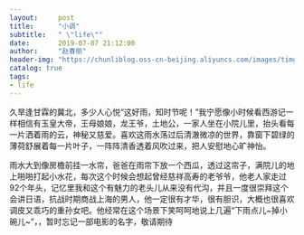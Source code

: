 ```yaml
---
layout:     post
title:      "小调"
subtitle:   " \"life\""
date:       2019-07-07 21:12:00
author:     "赵春丽"
header-img: "https://chunliblog.oss-cn-beijing.aliyuncs.com/images/timgXHSBOD1X.jpg"
catalog: true
tags:
- life
---
```


久旱逢甘霖的冀北，多少人心悦“这好雨，知时节呢！”我宁愿像小时候看西游记一样相信有玉皇大帝，王母娘娘，龙王爷，土地公，一家人坐在小院儿里，抬头看每一片洒着雨的云，神秘又慈爱。喜欢这雨水荡过后清澈微凉的世界，靠窗下碧绿的薄荷舒展着每一片叶子，一阵阵清香透着风吹过来，把人安慰地心旷神怡。

雨水大到像房檐前挂一水帘，爸爸在雨帘下放一个西瓜，透过这帘子，满院儿的地上啪啪打起小水花，每次这个时候会想起曾经慈祥高寿的老爷爷，他老人家走过92个年头，记忆里我和这个有魅力的老头儿从来没有代沟，并且一度很崇拜这个会讲日语，抗战时期商战上海的男人，他一定很有才华，很有胆识，大概也很喜欢调皮又乖巧的重孙女吧。他经常在这个场景下笑呵呵地说上几遍“下雨点儿~掉小碗儿~”，，暂时忘记一部电影的名字，敬请期待

